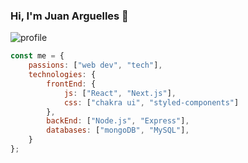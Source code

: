 ### Hi, I'm Juan Arguelles 👋

![profile](https://user-images.githubusercontent.com/73196936/200318543-95427f8a-9ea3-47cf-b981-e2137f89215c.jpg)

```js
const me = {
    passions: ["web dev", "tech"],
    technologies: {
        frontEnd: {
            js: ["React", "Next.js"],
            css: ["chakra ui", "styled-components"]
        },
        backEnd: ["Node.js", "Express"],
        databases: ["mongoDB", "MySQL"],
    }
};
```
<!--
**juannarguelles/juannarguelles** is a ✨ _special_ ✨ repository because its `README.md` (this file) appears on your GitHub profile.

Here are some ideas to get you started:

- 🔭 I’m currently working on ...
- 🌱 I’m currently learning ...
- 👯 I’m looking to collaborate on ...
- 🤔 I’m looking for help with ...
- 💬 Ask me about ...
- 📫 How to reach me: ...
- 😄 Pronouns: ...
- ⚡ Fun fact: ...
-->
